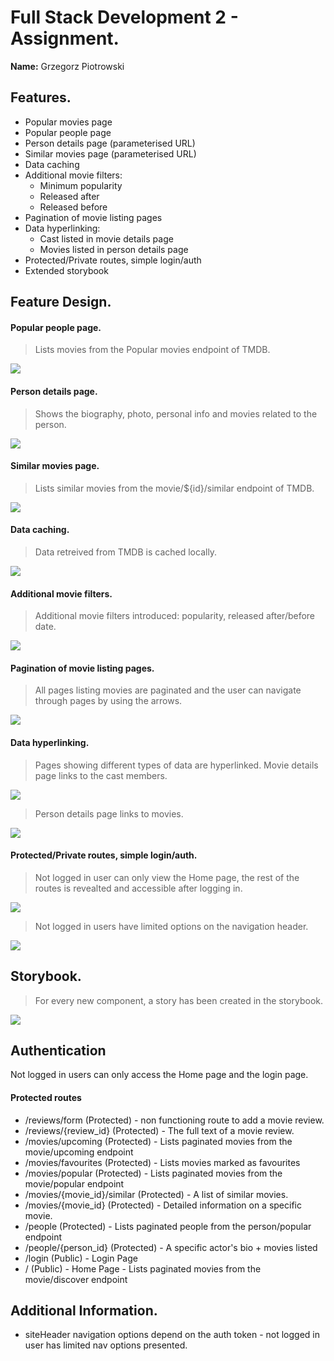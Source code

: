 
# Full Stack Development 2 - Assignment.

__Name:__ Grzegorz Piotrowski

## Features.

+ Popular movies page
+ Popular people page
+ Person details page (parameterised URL)
+ Similar movies page (parameterised URL)
+ Data caching
+ Additional movie filters:
  + Minimum popularity
  + Released after
  + Released before
+ Pagination of movie listing pages
+ Data hyperlinking:
  + Cast listed in movie details page
  + Movies listed in person details page
+ Protected/Private routes, simple login/auth
+ Extended storybook

## Feature Design.

#### Popular people page.

> Lists movies from the Popular movies endpoint of TMDB.

![][popular-movies]

#### Person details page.

> Shows the biography, photo, personal info and movies related to the person.

![][person-details-page]

#### Similar movies page.

> Lists similar movies from the movie/${id}/similar endpoint of TMDB.

![][similar-movies-page]

#### Data caching.

> Data retreived from TMDB is cached locally.

![][data-caching]

#### Additional movie filters.

> Additional movie filters introduced: popularity, released after/before date.

![][movie-filter]

#### Pagination of movie listing pages.

> All pages listing movies are paginated and the user can navigate through pages by using the arrows.

![][movie-pagination]

#### Data hyperlinking.

> Pages showing different types of data are hyperlinked. Movie details page links to the cast members.

![][data-linking-cast]

> Person details page links to movies.

![][data-linking-movies]

#### Protected/Private routes, simple login/auth.

> Not logged in user can only view the Home page, the rest of the routes is revealted and accessible after logging in.

![][login-private-routes]

> Not logged in users have limited options on the navigation header.

![][login-public-routes]

## Storybook.

> For every new component, a story has been created in the storybook.

![][storybook-image]

## Authentication

Not logged in users can only access the Home page and the login page.

#### Protected routes 

+ /reviews/form (Protected) - non functioning route to add a movie review.
+ /reviews/{review_id} (Protected) - The full text of a movie review.
+ /movies/upcoming (Protected) - Lists paginated movies from the movie/upcoming endpoint
+ /movies/favourites (Protected) - Lists movies marked as favourites
+ /movies/popular (Protected) - Lists paginated movies from the movie/popular endpoint
+ /movies/{movie_id}/similar (Protected) - A list of similar movies.
+ /movies/{movie_id} (Protected) - Detailed information on a specific movie.
+ /people (Protected) - Lists paginated people from the person/popular endpoint
+ /people/{person_id} (Protected) - A specific actor's bio + movies listed
+ /login (Public) - Login Page
+ / (Public) - Home Page - Lists paginated movies from the movie/discover endpoint

## Additional Information.

+ siteHeader navigation options depend on the auth token - not logged in user has limited nav options presented.

[data-caching]: ./images/data-caching.jpg
[data-linking-cast]: ./images/data-linking-cast.jpg
[data-linking-movies]: ./images/data-linking-movies.jpg
[login-private-routes]: ./images/login-private-routes.jpg
[login-public-routes]: ./images/login-public-routes.jpg
[movie-filter]: ./images/movie-filter.jpg
[movie-pagination]: ./images/movie-pagination.jpg
[people-page]: ./images/people-page.jpg
[person-details-page]: ./images/person-details-page.jpg
[popular-movies]: ./images/popular-movies.jpg
[similar-movies-page]: ./images/similar-movies-page.jpg
[storybook-image]: ./images/storybook.jpg